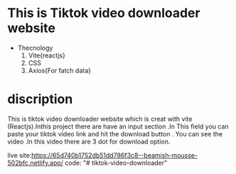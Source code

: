 # This is Tiktok video downloader website 
 * Thecnology
    1. Vite{reactjs}
    2. CSS
    3. Axios{For fatch data}
# discription
 This is tiktok video downloader website which is creat with vite (Reactjs).Inthis project there are have an input section .In  This field you can paste your tiktok video link and hit the download button .
 You can see the video .In this video there are 3 dot for download option.

 live site:https://65d740b1752db51dd786f3c8--beamish-mousse-502bfc.netlify.app/
 code: "# tiktok-video-downloader" 
